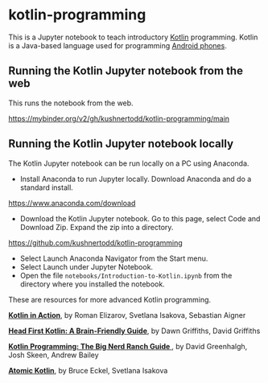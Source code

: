 # kotlin-programming

This is a Jupyter notebook to teach introductory [Kotlin](http://kotlinlang.org/) programming.
Kotlin is a Java-based language used for programming [Android phones](https://developer.android.com/kotlin).

## Running the Kotlin Jupyter notebook from the web
This runs the notebook from the web. 

https://mybinder.org/v2/gh/kushnertodd/kotlin-programming/main

## Running the Kotlin Jupyter notebook locally
The Kotlin Jupyter notebook can be run locally on a PC using Anaconda.

- Install Anaconda to run Jupyter locally. Download Anaconda and do a standard install.   

https://www.anaconda.com/download

- Download the Kotlin Jupyter notebook. Go to this page, select Code and Download Zip. Expand the zip into a directory.  

https://github.com/kushnertodd/kotlin-programming

- Select Launch Anaconda Navigator from the Start menu. 
- Select Launch under Jupyter Notebook. 
- Open the file `notebooks/Introduction-to-Kotlin.ipynb` from the directory where you installed the notebook. 

These are resources for more advanced Kotlin programming.

<a href="http://www.amazon.com/dp/161729960X/ref=nosim?tag=toddkushnerll-20"><b> Kotlin in Action</b></a>, by Roman Elizarov, Svetlana Isakova, Sebastian Aigner<br>

<a href="http://www.amazon.com/dp/1491996692/ref=nosim?tag=toddkushnerll-20"><b>Head First Kotlin: A Brain-Friendly Guide</b></a>, by Dawn Griffiths, David Griffiths<br>

<a href="http://www.amazon.com/dp/B09HRCMLTV/ref=nosim?tag=toddkushnerll-20"><b>Kotlin Programming: The Big Nerd Ranch Guide </b></a>, by David Greenhalgh, Josh Skeen, Andrew Bailey<br>

<a href="http://www.amazon.com/dp/B0CD316B68/ref=nosim?tag=toddkushnerll-20"><b>Atomic Kotlin</b></a>, by Bruce Eckel, Svetlana Isakova<br>


